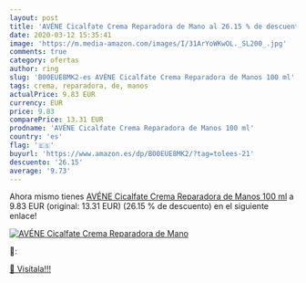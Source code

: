 ```yaml
---
layout: post
title: 'AVÉNE Cicalfate Crema Reparadora de Mano al 26.15 % de descuento'
date: 2020-03-12 15:35:41
image: 'https://m.media-amazon.com/images/I/31ArYoWKwOL._SL200_.jpg'
comments: true
category: ofertas
author: ring
slug: 'B00EUE8MK2-es AVÉNE Cicalfate Crema Reparadora de Manos 100 ml'
tags: crema, reparadora, de, manos
actualPrice: 9.83 EUR
currency: EUR
price: 9.83
comparePrice: 13.31 EUR
prodname: 'AVÉNE Cicalfate Crema Reparadora de Manos 100 ml'
country: 'es'
flag: '🇪🇸'
buyurl: 'https://www.amazon.es/dp/B00EUE8MK2/?tag=tolees-21'
descuento: '26.15'
average: '9.73'
---
```


Ahora mismo tienes [AVÉNE Cicalfate Crema Reparadora de Manos 100 ml](https://www.amazon.es/dp/B00EUE8MK2/?tag=tolees-21) a 9.83 EUR (original: 13.31 EUR) (26.15 %  de descuento) en el siguiente enlace!

[![AVÉNE Cicalfate Crema Reparadora de Mano](https://m.media-amazon.com/images/I/31ArYoWKwOL._SL200_.jpg)](https://www.amazon.es/dp/B00EUE8MK2/?tag=tolees-21)

🔎:


[🛒 Visítala!!!](https://www.amazon.es/dp/B00EUE8MK2/?tag=tolees-21)
